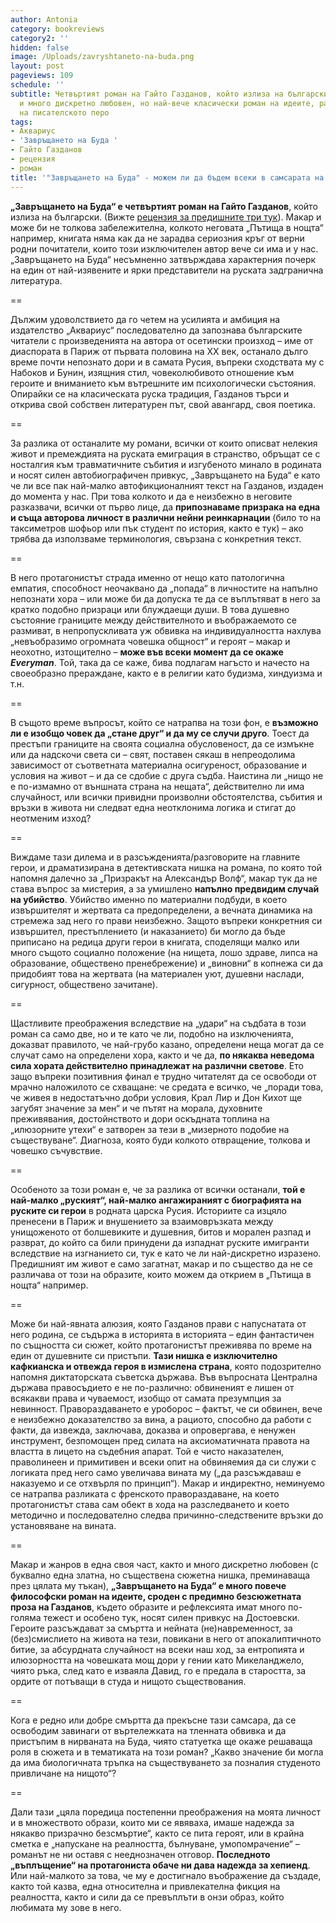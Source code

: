 ```yaml
---
author: Antonia
category: bookreviews
category2: ''
hidden: false
image: /Uploads/zavryshtaneto-na-buda.png
layout: post
pageviews: 109
schedule: ''
subtitle: Четвъртият роман на Гайто Газданов, който излиза на български, е и жанров,
  и много дискретно любовен, но най-вече класически роман на идеите, разкриващ мощта
  на писателското перо
tags:
- Аквариус
- 'Завръщането на Буда '
- Гайто Газданов
- рецензия
- роман
title: '"Завръщането на Буда" - можем ли да бъдем всеки в самсарата на съществуването'
---
```


**„Завръщането на Буда“ е четвъртият роман на Гайто Газданов**, който излиза на български. (Вижте [рецензия за предишните три тук](https://literaturnirazgovori.com/bookreviews/2019/08/08/10-55-%D0%B3%D0%B0%D0%B9%D1%82%D0%BE-%D0%B3%D0%B0%D0%B7%D0%B4%D0%B0%D0%BD%D0%BE%D0%B2-%D1%82%D1%80%D0%B8-%D1%80%D0%BE%D0%BC%D0%B0%D0%BD%D0%B0.html)). Макар и може би не толкова забележителна, колкото неговата „Пътища в нощта“ например, книгата няма как да не зарадва сериозния кръг от верни родни почитатели, които този изключителен автор вече си има и у нас. „Завръщането на Буда“ несъмненно затвърждава характерния почерк на един от най-изявените и ярки представители на руската задгранична литература.

\==

Дължим удоволствието да го четем на усилията и амбиция на издателство „Аквариус“ последователно да запознава българските читатели с произведенията на автора от осетински произход – име от диаспората в Париж от първата половина на XX век, останало дълго време почти непознато дори и в самата Русия, въпреки сходствата му с Набоков и Бунин, изящния стил, човеколюбивото отношение към героите и вниманието към вътрешните им психологически състояния. Опирайки се на класическата руска традиция, Газданов търси и открива свой собствен литературен път, свой авангард, своя поетика.

\==

За разлика от останалите му романи, всички от които описват нелекия живот и премеждията на руската емиграция в странство, обръщат се с носталгия към травматичните събития и изгубеното минало в родината и носят силен автобиографичен привкус, „Завръщането на Буда“ е като че ли все пак най-малко автофикционалният текст на Газданов, издаден до момента у нас. При това колкото и да е неизбежно в неговите разказвачи, всички от първо лице, да **припознаваме призрака на една и съща авторова личност в различни нейни реинкарнации** (било то на таксиметров шофьор или пък студент по история, както е тук) – ако трябва да използваме терминология, свързана с конкретния текст.

\==

В него протагонистът страда именно от нещо като патологична емпатия, способност неочаквано да „попада“ в личностите на напълно непознати хора – или може би да допуска те да се въплътяват в него за кратко подобно призраци или блуждаещи души. В това душевно състояние границите между действителното и въображаемото се размиват, в непропускливата уж обвивка на индивидуалността нахлува „невъобразимо огромната човешка общност“ и героят – макар и неохотно, изтощително – **може във всеки момент да се окаже *Everyman***. Той, така да се каже, бива подлагам нагъсто и начесто на своеобразно прераждане, както е в религии като будизма, хиндуизма и т.н.

\==

В същото време въпросът, който се натрапва на този фон, е **възможно ли е изобщо човек да „стане друг“ и да му се случи друго**. Тоест да престъпи границите на своята социална обусловеност, да се измъкне или да надскочи света си – свят, поставен сякаш в непреодолима зависимост от съответната материална осигуреност, образование и условия на живот – и да се сдобие с друга съдба. Наистина ли „нищо не е по-измамно от външната страна на нещата“, действително ли има случайност, или всички привидни произволни обстоятелства, събития и връзки в живота ни следват една неотклонима логика и стигат до неотменим изход?

\==

Виждаме тази дилема и в разсъжденията/разговорите на главните герои, и драматизирана в детективската нишка на романа, по която той напомня далечно за „Призракът на Александър Волф“, макар тук да не става въпрос за мистерия, а за умишлено **напълно предвидим случай на убийство**. Убийство именно по материални подбуди, в което извършителят и жертвата са предопределени, а вечната динамика на стремежа зад него го прави неизбежно. Защото въпреки конкретния си извършител, престъплението (и наказанието) би могло да бъде приписано на редица други герои в книгата, споделящи малко или много същото социално положение (на нищета, лошо здраве, липса на образование, обществено пренебрежение) и „виновни“ в копнежа си да придобият това на жертвата (на материален уют, душевни наслади, сигурност, обществено зачитане).

\==

Щастливите преображения вследствие на „удари“ на съдбата в този роман са само две, но и те като че ли, подобно на изключенията, доказват правилото, че най-грубо казано, определени неща могат да се случат само на определени хора, както и че да, **по някаква неведома сила хората действително принадлежат на различни светове**. Ето защо въпреки позитивния финал е трудно читателят да се освободи от мрачно наложилото се схващане: че средата е всичко, че „поради това, че живея в недостатъчно добри условия, Крал Лир и Дон Кихот ще загубят значение за мен“ и че пътят на морала, духовните преживявания, достойнството и дори оскъдната топлина на „илюзорните утехи“ е затворен за тези в „мизерното подобие на съществуване“. Диагноза, която буди колкото отвращение, толкова и човешко съчувствие.

\==

Особеното за този роман е, че за разлика от всички останали, **той е най-малко „руският“, най-малко ангажираният с биографията на руските си герои** в родната царска Русия. Историите са изцяло пренесени в Париж и внушението за взаимовръзката между унищоженото от болшевиките и душевния, битов и морален разпад и разврат, до който са били принудени да изпаднат руските имигранти вследствие на изгнанието си, тук е като че ли най-дискретно изразено. Предишният им живот е само загатнат, макар и по същество да не се различава от този на образите, които можем да открием в „Пътища в нощта“ например.

\==

Може би най-явната алюзия, която Газданов прави с напуснатата от него родина, се съдържа в историята в историята – един фантастичен по същността си сюжет, който протагонистът преживява по време на един от душевните си пристъпи. **Тази нишка е изключително кафкианска и отвежда героя в измислена страна**, която подозрително напомня диктаторската съветска държава. Във въпросната Централна държава правосъдието е не по-различно: обвиненият е лишен от всякакви права и чуваемост, изобщо от самата презумпция за невинност. Правораздаването е уроборос – фактът, че си обвинен, вече е неизбежно доказателство за вина, а рациото, способно да работи с факти, да извежда, заключава, доказва и опровергава, е ненужен инструмент, безпомощен пред силата на аксиоматичната правота на властта в лицето на съдебния апарат. Той е чисто наказателен, праволинеен и примитивен и всеки опит на обвиняемия да си служи с логиката пред него само увеличава вината му („да разсъждаваш е наказуемо и се отхвърля по принцип“). Макар и индиректно, неминуемо се натрапва разликата с френското правораздаване, на което протагонистът става сам обект в хода на разследването и което методично и последователно следва причинно-следствените връзки до установяване на вината.

\==

Макар и жанров в една своя част, както и много дискретно любовен (с буквално една златна, но съществена сюжетна нишка, преминаваща през цялата му тъкан), **„Завръщането на Буда“ е много повече философски роман на идеите, сроден с предимно безсюжетната проза на Газданов**, където образите и рефлексията имат много по-голяма тежест и особено тук, носят силен привкус на Достоевски. Героите разсъждават за смъртта и нейната (не)навременност, за (без)смислието на живота на тези, повикани в него от апокалиптичното битие, за абсурдната случайност на всеки наш ход, за ентропията и илюзорността на човешката мощ дори у гении като Микеланджело, чиято ръка, след като е изваяла Давид, го е предала в старостта, за ордите от потъващи в студа и нищото съществования. 

\==

Кога е редно или добре смъртта да прекъсне тази самсара, да се освободим завинаги от въртележката на тленната обвивка и да пристъпим в нирваната на Буда, чиято статуетка ще окаже решаваща роля в сюжета и в тематиката на този роман? „Какво значение би могла да има биологичната тръпка на съществуването за позналия студеното привличане на нищото“?

\==

Дали тази „цяла поредица постепенни преоб­ражения на моята личност и в множеството образи, които ми се явяваха, имаше надежда за някакво призрачно безсмъртие“, както се пита героят, или в крайна сметка е „напускане на реалността, бълнуване, умопомрачение“ – романът не ни оставя с нееднозначен отговор. **Последното „въплъщение“ на протагониста обаче ни дава надежда за хепиенд**. Или най-малкото за това, че му е достигнало въображение да създаде, както той казва, една относителна и привлекателна фикция на реалността, както и сили да се превъплъти в онзи образ, който любимата му зове в него.